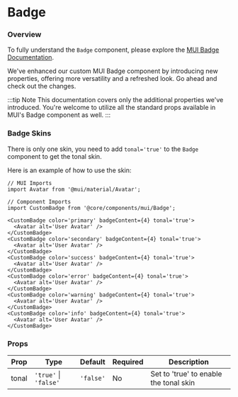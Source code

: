 # Badge

### Overview

To fully understand the `Badge` component, please explore the [MUI Badge Documentation](https://mui.com/material-ui/react-badge/).

We've enhanced our custom MUI Badge component by introducing new properties, offering more versatility and a refreshed look. Go ahead and check out the changes.

:::tip Note
This documentation covers only the additional properties we've introduced. You're welcome to utilize all the standard props available in MUI's Badge component as well.
:::

### Badge Skins

There is only one skin, you need to add `tonal='true'` to the `Badge` component to get the tonal skin.

Here is an example of how to use the skin:

```tsx
// MUI Imports
import Avatar from '@mui/material/Avatar';

// Component Imports
import CustomBadge from '@core/components/mui/Badge';

<CustomBadge color='primary' badgeContent={4} tonal='true'>
  <Avatar alt='User Avatar' />
</CustomBadge>
<CustomBadge color='secondary' badgeContent={4} tonal='true'>
  <Avatar alt='User Avatar' />
</CustomBadge>
<CustomBadge color='success' badgeContent={4} tonal='true'>
  <Avatar alt='User Avatar' />
</CustomBadge>
<CustomBadge color='error' badgeContent={4} tonal='true'>
  <Avatar alt='User Avatar' />
</CustomBadge>
<CustomBadge color='warning' badgeContent={4} tonal='true'>
  <Avatar alt='User Avatar' />
</CustomBadge>
<CustomBadge color='info' badgeContent={4} tonal='true'>
  <Avatar alt='User Avatar' />
</CustomBadge>
```

### Props

| Prop  | Type                  | Default   | Required | Description                            |
|-------|-----------------------|-----------|----------|----------------------------------------|
| tonal | `'true'` \| `'false'` | `'false'`   | No       | Set to 'true' to enable the tonal skin |
